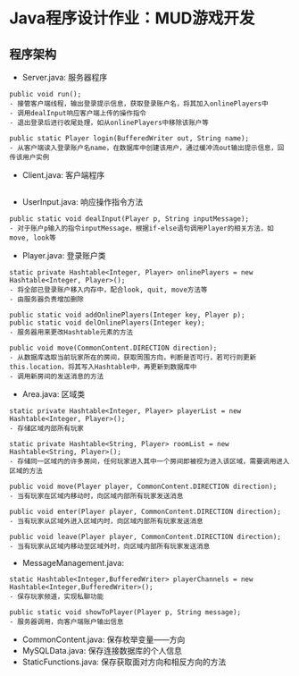 # Java程序设计作业：MUD游戏开发
## 程序架构
- Server.java: 服务器程序
```
public void run();
- 接管客户端线程，输出登录提示信息，获取登录账户名，将其加入onlinePlayers中
- 调用dealInput响应客户端上传的操作指令
- 退出登录后进行收尾处理，如从onlinePlayers中移除该账户等

public static Player login(BufferedWriter out, String name);
- 从客户端读入登录账户名name，在数据库中创建该用户，通过缓冲流out输出提示信息，回传该用户实例
```
- Client.java: 客户端程序
```

```
- UserInput.java: 响应操作指令方法
```
public static void dealInput(Player p, String inputMessage);
- 对于账户p输入的指令inputMessage，根据if-else语句调用Player的相关方法，如move, look等
```
- Player.java: 登录账户类
```
static private Hashtable<Integer, Player> onlinePlayers = new Hashtable<Integer, Player>();
- 将全部已登录账户移入内存中，配合look, quit, move方法等
- 由服务器负责增加删除

public static void addOnlinePlayers(Integer key, Player p);
public static void delOnlinePlayers(Integer key);
- 服务器用来更改Hashtable元素的方法

public void move(CommonContent.DIRECTION direction);
- 从数据库选取当前玩家所在的房间，获取周围方向，判断是否可行，若可行则更新this.location，将其写入Hashtable中，再更新到数据库中
- 调用新房间的发送消息的方法

```
- Area.java: 区域类
```
static private Hashtable<Integer, Player> playerList = new Hashtable<Integer, Player>();
- 存储区域内部所有玩家

static private Hashtable<String, Player> roomList = new Hashtable<String, Player>();
- 存储同一区域内的许多房间，任何玩家进入其中一个房间即被视为进入该区域，需要调用进入区域的方法

public void move(Player player, CommonContent.DIRECTION direction);
- 当有玩家在区域内移动时，向区域内部所有玩家发送消息

public void enter(Player player, CommonContent.DIRECTION direction);
- 当有玩家从区域外进入区域内时，向区域内部所有玩家发送消息

public void leave(Player player, CommonContent.DIRECTION direction);
- 当有玩家从区域内移动至区域外时，向区域内部所有玩家发送消息
```
- MessageManagement.java: 
```
static Hashtable<Integer,BufferedWriter> playerChannels = new Hashtable<Integer,BufferedWriter>();
- 保存玩家频道，实现私聊功能

public static void showToPlayer(Player p, String message);
- 服务器调用，向客户端账户输出信息
```
- CommonContent.java: 保存枚举变量——方向
- MySQLData.java: 保存连接数据库的个人信息
- StaticFunctions.java: 保存获取面对方向和相反方向的方法